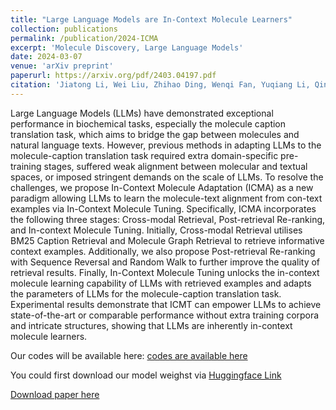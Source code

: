 ```yaml
---
title: "Large Language Models are In-Context Molecule Learners"
collection: publications
permalink: /publication/2024-ICMA
excerpt: 'Molecule Discovery, Large Language Models'
date: 2024-03-07
venue: 'arXiv preprint'
paperurl: https://arxiv.org/pdf/2403.04197.pdf
citation: 'Jiatong Li, Wei Liu, Zhihao Ding, Wenqi Fan, Yuqiang Li, Qing Li. (2024). Large Language Models are In-Context Molecule Learners. arXiv preprint arXiv:2403.04197.'
---
```


Large Language Models (LLMs) have demonstrated exceptional performance in biochemical tasks, especially the molecule caption translation task, which aims to bridge the gap between molecules and natural language texts. However, previous methods in adapting LLMs to the molecule-caption translation task required extra domain-specific pre-training stages, suffered weak alignment between molecular and textual spaces, or imposed stringent demands on the scale of LLMs. To resolve the challenges, we propose In-Context Molecule Adaptation (ICMA) as a new paradigm allowing LLMs to learn the molecule-text alignment from con-text examples via In-Context Molecule Tuning. Specifically, ICMA incorporates the following three stages: Cross-modal Retrieval, Post-retrieval Re-ranking, and In-context Molecule Tuning. Initially, Cross-modal Retrieval utilises BM25 Caption Retrieval and Molecule Graph Retrieval to retrieve informative context examples. Additionally, we also propose Post-retrieval Re-ranking with Sequence Reversal and Random Walk to further improve the quality of retrieval results. Finally, In-Context Molecule Tuning unlocks the in-context molecule learning capability of LLMs with retrieved examples and adapts the parameters of LLMs for the molecule-caption translation task. Experimental results demonstrate that ICMT can empower LLMs to achieve state-of-the-art or comparable performance without extra training corpora and intricate structures, showing that LLMs are inherently in-context molecule learners.

Our codes will be available here:
[codes are available here](https://github.com/phenixace/ICMA)

You could first download our model weighst via [Huggingface Link](https://huggingface.co/phenixace/)

[Download paper here](https://arxiv.org/pdf/2403.04197.pdf)
